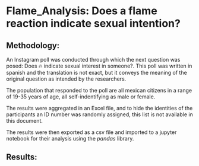 # Flame_Analysis: Does a flame reaction indicate sexual intention?
## Methodology: 
An Instagram poll was conducted through which the next question was posed: Does :fire: indicate sexual interest in someone?. This poll was written in spanish and the translation is not exact, but it conveys the meaning of the original question as intended by the researchers.

The population that responded to the poll are all mexican citizens in a range of 19-35 years of age, all self-indentifying as male or female.

The results were aggregated in an Excel file, and to hide the identities of the participants an ID number was randomly assigned, this list is not available in this document.

The results were then exported as a csv file and imported to a jupyter notebook for their analysis using the _pandas_ library.

## Results:


